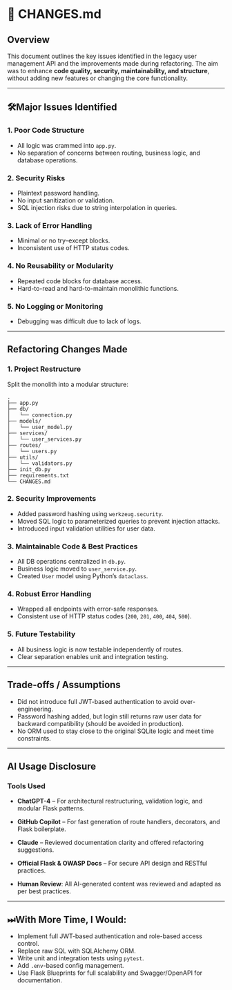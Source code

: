 # 📄 CHANGES.md

## Overview

This document outlines the key issues identified in the legacy user management API and the improvements made during refactoring. The aim was to enhance **code quality, security, maintainability, and structure**, without adding new features or changing the core functionality.

---

## 🛠Major Issues Identified

### 1. **Poor Code Structure**
- All logic was crammed into `app.py`.
- No separation of concerns between routing, business logic, and database operations.

### 2. **Security Risks**
- Plaintext password handling.
- No input sanitization or validation.
- SQL injection risks due to string interpolation in queries.

### 3. **Lack of Error Handling**
- Minimal or no try–except blocks.
- Inconsistent use of HTTP status codes.

### 4. **No Reusability or Modularity**
- Repeated code blocks for database access.
- Hard-to-read and hard-to-maintain monolithic functions.

### 5. **No Logging or Monitoring**
- Debugging was difficult due to lack of logs.

---

## Refactoring Changes Made

### 1. Project Restructure
Split the monolith into a modular structure:

```
.
├── app.py
├── db/
│   └── connection.py
├── models/
│   └── user_model.py
├── services/
│   └── user_services.py
├── routes/
│   └── users.py
├── utils/
│   └── validators.py
├── init_db.py
├── requirements.txt
└── CHANGES.md
```

### 2. Security Improvements
- Added password hashing using `werkzeug.security`.
- Moved SQL logic to parameterized queries to prevent injection attacks.
- Introduced input validation utilities for user data.

### 3. Maintainable Code & Best Practices
- All DB operations centralized in `db.py`.
- Business logic moved to `user_service.py`.
- Created `User` model using Python’s `dataclass`.

### 4. Robust Error Handling
- Wrapped all endpoints with error-safe responses.
- Consistent use of HTTP status codes (`200`, `201`, `400`, `404`, `500`).

### 5. Future Testability
- All business logic is now testable independently of routes.
- Clear separation enables unit and integration testing.

---

## Trade-offs / Assumptions

- Did not introduce full JWT-based authentication to avoid over-engineering.
- Password hashing added, but login still returns raw user data for backward compatibility (should be avoided in production).
- No ORM used to stay close to the original SQLite logic and meet time constraints.

---

## AI Usage Disclosure

### Tools Used

- **ChatGPT-4** – For architectural restructuring, validation logic, and modular Flask patterns.
- **GitHub Copilot** – For fast generation of route handlers, decorators, and Flask boilerplate.
- **Claude** – Reviewed documentation clarity and offered refactoring suggestions.
  
- **Official Flask & OWASP Docs** – For secure API design and RESTful practices.
- **Human Review**: All AI-generated content was reviewed and adapted as per best practices.

---

## ⏭With More Time, I Would:
- Implement full JWT-based authentication and role-based access control.
- Replace raw SQL with SQLAlchemy ORM.
- Write unit and integration tests using `pytest`.
- Add `.env`-based config management.
- Use Flask Blueprints for full scalability and Swagger/OpenAPI for documentation.
